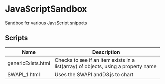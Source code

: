 # JavaScriptSandbox
Sandbox for various JavaScript snippets

## Scripts
|Name               | Description |
|-------------------|-------------|
|genericExists.html | Checks to see if an item exists in a list(array) of objects, using a property name |
|SWAPI_1.html | Uses the SWAPI andD3.js to chart |